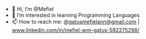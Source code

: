 - 👋 Hi, I’m @Mefiel
- 👀 I’m interested in learning Programming Languages
- 📫 How to reach me: @gatusmefielann@gmail.com | www.linkedin.com/in/mefiel-ann-gatus-592275298/


<!---
Mefiel/Mefiel is a ✨ special ✨ repository because its `README.md` (this file) appears on your GitHub profile.
You can click the Preview link to take a look at your changes.
--->
